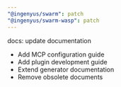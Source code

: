 ```yaml
---
"@ingenyus/swarm": patch
"@ingenyus/swarm-wasp": patch
---
```


docs: update documentation

- Add MCP configuration guide
- Add plugin development guide
- Extend generator documentation
- Remove obsolete documents

